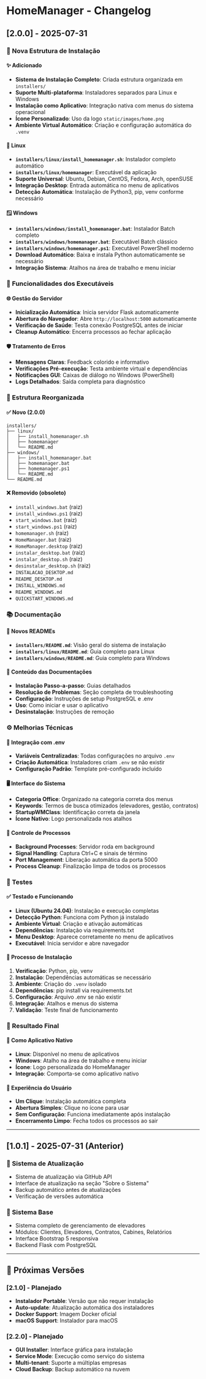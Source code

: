 # HomeManager - Changelog

## [2.0.0] - 2025-07-31

### 🚀 Nova Estrutura de Instalação

#### ✨ Adicionado
- **Sistema de Instalação Completo**: Criada estrutura organizada em `installers/`
- **Suporte Multi-plataforma**: Instaladores separados para Linux e Windows
- **Instalação como Aplicativo**: Integração nativa com menus do sistema operacional
- **Ícone Personalizado**: Uso da logo `static/images/home.png`
- **Ambiente Virtual Automático**: Criação e configuração automática do `.venv`

#### 🐧 Linux
- **`installers/linux/install_homemanager.sh`**: Instalador completo automático
- **`installers/linux/homemanager`**: Executável da aplicação
- **Suporte Universal**: Ubuntu, Debian, CentOS, Fedora, Arch, openSUSE
- **Integração Desktop**: Entrada automática no menu de aplicativos
- **Detecção Automática**: Instalação de Python3, pip, venv conforme necessário

#### 🪟 Windows  
- **`installers/windows/install_homemanager.bat`**: Instalador Batch completo
- **`installers/windows/homemanager.bat`**: Executável Batch clássico
- **`installers/windows/homemanager.ps1`**: Executável PowerShell moderno
- **Download Automático**: Baixa e instala Python automaticamente se necessário
- **Integração Sistema**: Atalhos na área de trabalho e menu iniciar

### 🔧 Funcionalidades dos Executáveis

#### 🌐 Gestão do Servidor
- **Inicialização Automática**: Inicia servidor Flask automaticamente
- **Abertura do Navegador**: Abre `http://localhost:5000` automaticamente
- **Verificação de Saúde**: Testa conexão PostgreSQL antes de iniciar
- **Cleanup Automático**: Encerra processos ao fechar aplicação

#### 🛡️ Tratamento de Erros
- **Mensagens Claras**: Feedback colorido e informativo
- **Verificações Pré-execução**: Testa ambiente virtual e dependências
- **Notificações GUI**: Caixas de diálogo no Windows (PowerShell)
- **Logs Detalhados**: Saída completa para diagnóstico

### 📁 Estrutura Reorganizada

#### ✅ Novo (2.0.0)
```
installers/
├── linux/
│   ├── install_homemanager.sh
│   ├── homemanager
│   └── README.md
├── windows/
│   ├── install_homemanager.bat
│   ├── homemanager.bat
│   ├── homemanager.ps1
│   └── README.md
└── README.md
```

#### ❌ Removido (obsoleto)
- `install_windows.bat` (raiz)
- `install_windows.ps1` (raiz)  
- `start_windows.bat` (raiz)
- `start_windows.ps1` (raiz)
- `homemanager.sh` (raiz)
- `HomeManager.bat` (raiz)
- `HomeManager.desktop` (raiz)
- `instalar_desktop.bat` (raiz)
- `instalar_desktop.sh` (raiz)
- `desinstalar_desktop.sh` (raiz)
- `INSTALACAO_DESKTOP.md`
- `README_DESKTOP.md`
- `INSTALL_WINDOWS.md`
- `README_WINDOWS.md`
- `QUICKSTART_WINDOWS.md`

### 📚 Documentação

#### 📖 Novos READMEs
- **`installers/README.md`**: Visão geral do sistema de instalação
- **`installers/linux/README.md`**: Guia completo para Linux
- **`installers/windows/README.md`**: Guia completo para Windows

#### 🎯 Conteúdo das Documentações
- **Instalação Passo-a-passo**: Guias detalhados
- **Resolução de Problemas**: Seção completa de troubleshooting
- **Configuração**: Instruções de setup PostgreSQL e .env
- **Uso**: Como iniciar e usar o aplicativo
- **Desinstalação**: Instruções de remoção

### ⚙️ Melhorias Técnicas

#### 🔗 Integração com .env
- **Variáveis Centralizadas**: Todas configurações no arquivo `.env`
- **Criação Automática**: Instaladores criam `.env` se não existir
- **Configuração Padrão**: Template pré-configurado incluído

#### 🖥️ Interface do Sistema
- **Categoria Office**: Organizado na categoria correta dos menus
- **Keywords**: Termos de busca otimizados (elevadores, gestão, contratos)
- **StartupWMClass**: Identificação correta da janela
- **Ícone Nativo**: Logo personalizada nos atalhos

#### 🚦 Controle de Processos
- **Background Processes**: Servidor roda em background
- **Signal Handling**: Captura Ctrl+C e sinais de término
- **Port Management**: Liberação automática da porta 5000
- **Process Cleanup**: Finalização limpa de todos os processos

### 🧪 Testes

#### ✅ Testado e Funcionando
- **Linux (Ubuntu 24.04)**: Instalação e execução completas
- **Detecção Python**: Funciona com Python já instalado
- **Ambiente Virtual**: Criação e ativação automáticas
- **Dependências**: Instalação via requirements.txt
- **Menu Desktop**: Aparece corretamente no menu de aplicativos
- **Executável**: Inicia servidor e abre navegador

#### 🔄 Processo de Instalação
1. **Verificação**: Python, pip, venv
2. **Instalação**: Dependências automáticas se necessário
3. **Ambiente**: Criação do `.venv` isolado
4. **Dependências**: pip install via requirements.txt
5. **Configuração**: Arquivo .env se não existir
6. **Integração**: Atalhos e menus do sistema
7. **Validação**: Teste final de funcionamento

### 🎉 Resultado Final

#### 📱 Como Aplicativo Nativo
- **Linux**: Disponível no menu de aplicativos
- **Windows**: Atalho na área de trabalho e menu iniciar
- **Ícone**: Logo personalizada do HomeManager
- **Integração**: Comporta-se como aplicativo nativo

#### 🚀 Experiência do Usuário
- **Um Clique**: Instalação automática completa
- **Abertura Simples**: Clique no ícone para usar
- **Sem Configuração**: Funciona imediatamente após instalação
- **Encerramento Limpo**: Fecha todos os processos ao sair

---

## [1.0.1] - 2025-07-31 (Anterior)

### 🔄 Sistema de Atualização
- Sistema de atualização via GitHub API
- Interface de atualização na seção "Sobre o Sistema"
- Backup automático antes de atualizações
- Verificação de versões automática

### 🏢 Sistema Base
- Sistema completo de gerenciamento de elevadores
- Módulos: Clientes, Elevadores, Contratos, Cabines, Relatórios
- Interface Bootstrap 5 responsiva
- Backend Flask com PostgreSQL

---

## 🔮 Próximas Versões

### [2.1.0] - Planejado
- **Instalador Portable**: Versão que não requer instalação
- **Auto-update**: Atualização automática dos instaladores
- **Docker Support**: Imagem Docker oficial
- **macOS Support**: Instalador para macOS

### [2.2.0] - Planejado  
- **GUI Installer**: Interface gráfica para instalação
- **Service Mode**: Execução como serviço do sistema
- **Multi-tenant**: Suporte a múltiplas empresas
- **Cloud Backup**: Backup automático na nuvem
